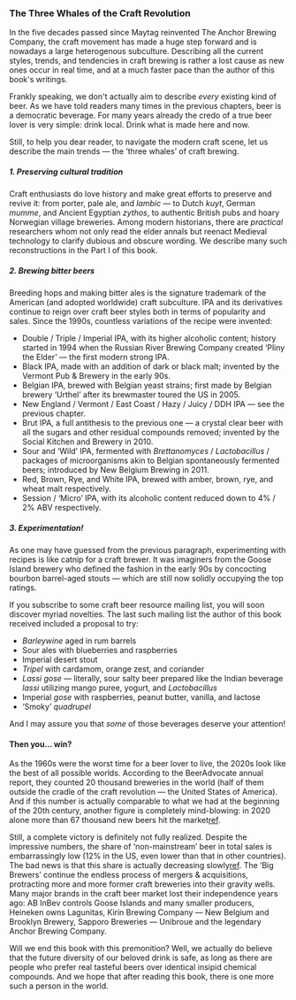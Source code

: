 ### The Three Whales of the Craft Revolution

In the five decades passed since Maytag reinvented The Anchor Brewing Company, the craft movement has made a huge step forward and is nowadays a large heterogenous subculture. Describing all the current styles, trends, and tendencies in craft brewing is rather a lost cause as new ones occur in real time, and at a much faster pace than the author of this book's writings.

Frankly speaking, we don't actually aim to describe *every* existing kind of beer. As we have told readers many times in the previous chapters, beer is a democratic beverage. For many years already the credo of a true beer lover is very simple: drink local. Drink what is made here and now.

Still, to help you dear reader, to navigate the modern craft scene, let us describe the main trends — the ‘three whales’ of craft brewing.

##### 1. Preserving cultural tradition

Craft enthusiasts do love history and make great efforts to preserve and revive it: from porter, pale ale, and *lambic* — to Dutch *kuyt*, German *mumme*, and Ancient Egyptian *zythos*, to authentic British pubs and hoary Norwegian village breweries. Among modern historians, there are *practical* researchers whom not only read the elder annals but reenact Medieval technology to clarify dubious and obscure wording. We describe many such reconstructions in the Part I of this book.

##### 2. Brewing bitter beers

Breeding hops and making bitter ales is the signature trademark of the American (and adopted worldwide) craft subculture. IPA and its derivatives continue to reign over craft beer styles both in terms of popularity and sales. Since the 1990s, countless variations of the recipe were invented:
  * Double / Triple / Imperial IPA, with its higher alcoholic content; history started in 1994 when the Russian River Brewing Company created ‘Pliny the Elder’ — the first modern strong IPA.
  * Black IPA, made with an addition of dark or black malt; invented by the Vermont Pub & Brewery in the early 90s.
  * Belgian IPA, brewed with Belgian yeast strains; first made by Belgian brewery ‘Urthel’ after its brewmaster toured the US in 2005.
  * New England / Vermont / East Coast / Hazy / Juicy / DDH IPA — see the previous chapter.
  * Brut IPA, a full antithesis to the previous one — a crystal clear beer with all the sugars and other residual compounds removed; invented by the Social Kitchen and Brewery in 2010.
  * Sour and ‘Wild’ IPA, fermented with *Brettanomyces* / *Lactobacillus* / packages of microorganisms akin to Belgian spontaneously fermented beers; introduced by New Belgium Brewing in 2011.
  * Red, Brown, Rye, and White IPA, brewed with amber, brown, rye, and wheat malt respectively.
  * Session / ‘Micro’ IPA, with its alcoholic content reduced down to 4% / 2% ABV respectively.

##### 3. Experimentation!

As one may have guessed from the previous paragraph, experimenting with recipes is like catnip for a craft brewer. It was imaginers from the Goose Island brewery who defined the fashion in the early 90s by concocting bourbon barrel-aged stouts — which are still now solidly occupying the top ratings.

If you subscribe to some craft beer resource mailing list, you will soon discover myriad novelties. The last such mailing list the author of this book received included a proposal to try:
  * *Barleywine* aged in rum barrels
  * Sour ales with blueberries and raspberries
  * Imperial desert stout
  * *Tripel* with cardamom, orange zest, and coriander
  * *Lassi gose* — literally, sour salty beer prepared like the Indian beverage *lassi* utilizing mango puree, yogurt, and *Lactobacillus*
  * Imperial *gose* with raspberries, peanut butter, vanilla, and lactose
  * ‘Smoky’ *quadrupel*

And I may assure you that *some* of those beverages deserve your attention!

#### Then you… win?

As the 1960s were the worst time for a beer lover to live, the 2020s look like the best of all possible worlds. According to the BeerAdvocate annual report, they counted 20 thousand breweries in the world (half of them outside the cradle of the craft revolution — the United States of America). And if this number is actually comparable to what we had at the beginning of the 20th century, another figure is completely mind-blowing: in 2020 alone more than 67 thousand new beers hit the market[ref](https://www.beeradvocate.com/articles/18304/the-year-in-beer-breaking-down-2020/).

Still, a complete victory is definitely not fully realized. Despite the impressive numbers, the share of ‘non-mainstream’ beer in total sales is embarrassingly low (12% in the US, even lower than that in other countries). The bad news is that this share is actually decreasing slowly[ref](https://fortune.com/2021/04/06/craft-brewers-2020-sales-market-share-closings-beer-independent-brewers-association/). The ‘Big Brewers’ continue the endless process of mergers & acquisitions, protracting more and more former craft breweries into their gravity wells. Many major brands in the craft beer market lost their independence years ago: AB InBev controls Goose Islands and many smaller producers, Heineken owns Lagunitas, Kirin Brewing Company — New Belgium and Brooklyn Brewery, Sapporo Breweries — Unibroue and the legendary Anchor Brewing Company.

Will we end this book with this premonition? Well, we actually do believe that the future diversity of our beloved drink is safe, as long as there are people who prefer real tasteful beers over identical insipid chemical compounds. And we hope that after reading this book, there is one more such a person in the world.